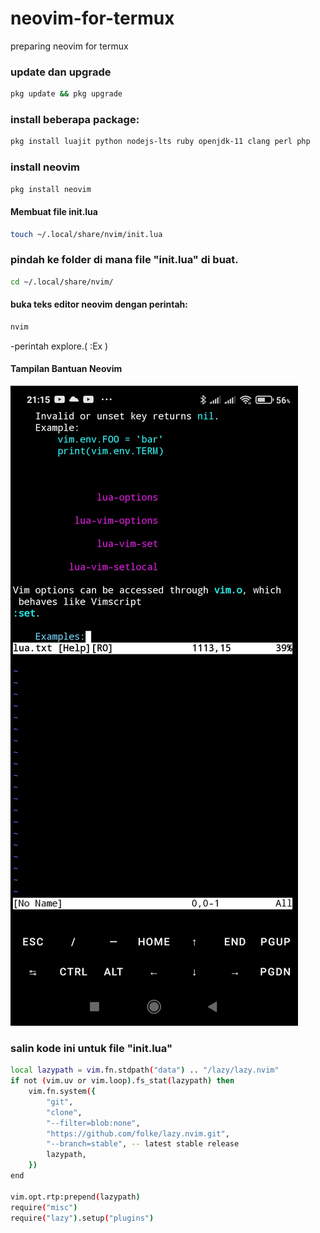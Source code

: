 # neovim-for-termux
preparing neovim for termux

### update dan upgrade
```bash
pkg update && pkg upgrade
```

### install beberapa package:
```bash
pkg install luajit python nodejs-lts ruby openjdk-11 clang perl php
```

### install neovim
```bash
pkg install neovim
```

#### Membuat file init.lua
```bash
touch ~/.local/share/nvim/init.lua
```
### pindah ke folder di mana file "init.lua" di buat.
```bash
cd ~/.local/share/nvim/
```

#### buka teks editor neovim dengan perintah:
```bash
nvim
```
-perintah explore.( :Ex )


#### Tampilan Bantuan Neovim

![Tampilan Bantuan Neovim](https://raw.githubusercontent.com/Gopartner/neovim-for-termux/Master/show-help-neovim.jpg)



### salin kode ini untuk file "init.lua"
```bash
local lazypath = vim.fn.stdpath("data") .. "/lazy/lazy.nvim"
if not (vim.uv or vim.loop).fs_stat(lazypath) then
    vim.fn.system({
        "git",
        "clone",
        "--filter=blob:none",
        "https://github.com/folke/lazy.nvim.git",
        "--branch=stable", -- latest stable release
        lazypath,
    })
end

vim.opt.rtp:prepend(lazypath)
require("misc")
require("lazy").setup("plugins")
```
 
